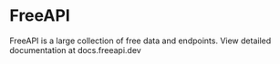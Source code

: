 # FreeAPI

FreeAPI is a large collection of free data and endpoints. View detailed documentation at docs.freeapi.dev